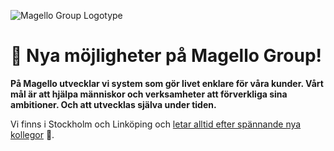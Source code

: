 ![Magello Group Logotype](/img/logotype.png)

# 🚀 Nya möjligheter på Magello Group!

**På Magello utvecklar vi system som gör livet enklare för våra kunder. Vårt mål är att hjälpa människor och verksamheter att förverkliga sina ambitioner. Och att utvecklas själva under tiden.**

Vi finns i Stockholm och Linköping och [letar alltid efter spännande nya kollegor](https://jobb.magello.se) 🚀.
